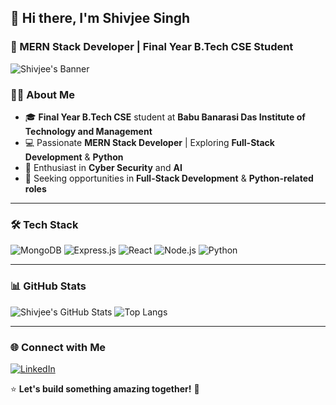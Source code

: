 ## 👋 Hi there, I'm **Shivjee Singh**  
### 🚀 MERN Stack Developer | Final Year B.Tech CSE Student

![Shivjee's Banner](https://source.unsplash.com/1600x400/?technology,code)

### 👨‍💻 About Me
- 🎓 **Final Year B.Tech CSE** student at **Babu Banarasi Das Institute of Technology and Management**
- 💻 Passionate **MERN Stack Developer** | Exploring **Full-Stack Development** & **Python**
- 🔐 Enthusiast in **Cyber Security** and **AI**
- 🚀 Seeking opportunities in **Full-Stack Development** & **Python-related roles**

---

### 🛠️ Tech Stack
![MongoDB](https://img.shields.io/badge/MongoDB-4EA94B?style=for-the-badge&logo=mongodb&logoColor=white)
![Express.js](https://img.shields.io/badge/Express.js-000000?style=for-the-badge&logo=express&logoColor=white)
![React](https://img.shields.io/badge/React-61DAFB?style=for-the-badge&logo=react&logoColor=black)
![Node.js](https://img.shields.io/badge/Node.js-339933?style=for-the-badge&logo=nodedotjs&logoColor=white)
![Python](https://img.shields.io/badge/Python-3776AB?style=for-the-badge&logo=python&logoColor=white)

---

### 📊 GitHub Stats
![Shivjee's GitHub Stats](https://github-readme-stats.vercel.app/api?username=shivjee-singh&show_icons=true&theme=tokyonight&count_private=true)
![Top Langs](https://github-readme-stats.vercel.app/api/top-langs/?username=shivjee-singh&layout=compact&theme=tokyonight)

---

### 🌐 Connect with Me
[![LinkedIn](https://img.shields.io/badge/LinkedIn-0A66C2?style=for-the-badge&logo=linkedin&logoColor=white)](https://linkedin.com/in/shivjee-singh)


⭐ **Let's build something amazing together!** 🚀
